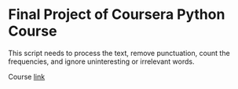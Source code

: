 # Final Project of Coursera Python Course

This script needs to process the text, remove punctuation, count the frequencies, and ignore uninteresting or irrelevant words. 

Course [link](https://www.coursera.org/learn/python-crash-course/)
